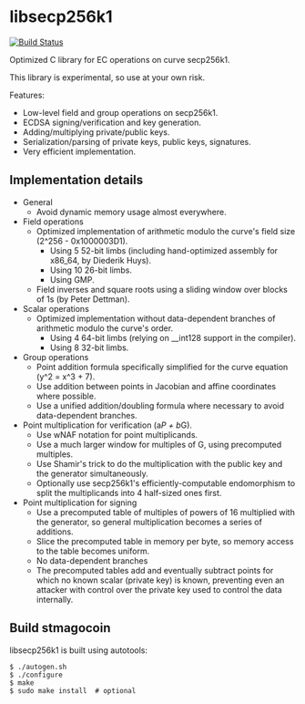 libsecp256k1
============

[![Build Status](https://travis-ci.org/bitcoin/secp256k1.svg?branch=master)](https://travis-ci.org/bitcoin/secp256k1)

Optimized C library for EC operations on curve secp256k1.

This library is experimental, so use at your own risk.

Features:
* Low-level field and group operations on secp256k1.
* ECDSA signing/verification and key generation.
* Adding/multiplying private/public keys.
* Serialization/parsing of private keys, public keys, signatures.
* Very efficient implementation.

Implementation details
----------------------

* General
  * Avoid dynamic memory usage almost everywhere.
* Field operations
  * Optimized implementation of arithmetic modulo the curve's field size (2^256 - 0x1000003D1).
    * Using 5 52-bit limbs (including hand-optimized assembly for x86_64, by Diederik Huys).
    * Using 10 26-bit limbs.
    * Using GMP.
  * Field inverses and square roots using a sliding window over blocks of 1s (by Peter Dettman).
* Scalar operations
  * Optimized implementation without data-dependent branches of arithmetic modulo the curve's order.
    * Using 4 64-bit limbs (relying on __int128 support in the compiler).
    * Using 8 32-bit limbs.
* Group operations
  * Point addition formula specifically simplified for the curve equation (y^2 = x^3 + 7).
  * Use addition between points in Jacobian and affine coordinates where possible.
  * Use a unified addition/doubling formula where necessary to avoid data-dependent branches.
* Point multiplication for verification (a*P + b*G).
  * Use wNAF notation for point multiplicands.
  * Use a much larger window for multiples of G, using precomputed multiples.
  * Use Shamir's trick to do the multiplication with the public key and the generator simultaneously.
  * Optionally use secp256k1's efficiently-computable endomorphism to split the multiplicands into 4 half-sized ones first.
* Point multiplication for signing
  * Use a precomputed table of multiples of powers of 16 multiplied with the generator, so general multiplication becomes a series of additions.
  * Slice the precomputed table in memory per byte, so memory access to the table becomes uniform.
  * No data-dependent branches
  * The precomputed tables add and eventually subtract points for which no known scalar (private key) is known, preventing even an attacker with control over the private key used to control the data internally.

Build stmagocoin
-----------

libsecp256k1 is built using autotools:

    $ ./autogen.sh
    $ ./configure
    $ make
    $ sudo make install  # optional
